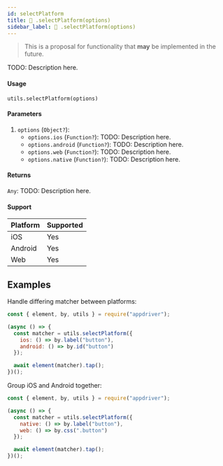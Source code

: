 ```yaml
---
id: selectPlatform
title: 🔬 .selectPlatform(options)
sidebar_label: 🔬 .selectPlatform(options)
---
```


> This is a proposal for functionality that **may** be implemented in the future.

TODO: Description here.

#### Usage

```text
utils.selectPlatform(options)
```

#### Parameters

1. `options` (`Object?`):
    - `options.ios` (`Function?`): TODO: Description here.
    - `options.android` (`Function?`): TODO: Description here.
    - `options.web` (`Function?`): TODO: Description here.
    - `options.native` (`Function?`): TODO: Description here.

#### Returns

`Any`: TODO: Description here.

#### Support

| Platform | Supported |
| -------- | --------- |
| iOS      | Yes       |
| Android  | Yes       |
| Web      | Yes       |

## Examples

Handle differing matcher between platforms:

```javascript
const { element, by, utils } = require("appdriver");

(async () => {
  const matcher = utils.selectPlatform({
    ios: () => by.label("button"),
    android: () => by.id("button")
  });

  await element(matcher).tap();
})();
```

Group iOS and Android together:

```javascript
const { element, by, utils } = require("appdriver");

(async () => {
  const matcher = utils.selectPlatform({
    native: () => by.label("button"),
    web: () => by.css(".button")
  });

  await element(matcher).tap();
})();
```